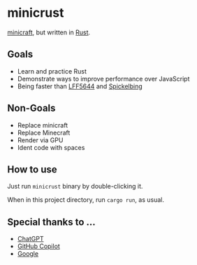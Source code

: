 # minicrust

[minicraft](https://github.com/L3P3/minicraft), but written in [Rust](https://www.rust-lang.org/).

## Goals

- Learn and practice Rust
- Demonstrate ways to improve performance over JavaScript
- Being faster than [LFF5644](https://github.com/LFF5644) and [Spickelbing](https://github.com/Spickelbing)

## Non-Goals

- Replace minicraft
- Replace Minecraft
- Render via GPU
- Ident code with spaces

## How to use

Just run `minicrust` binary by double-clicking it.

When in this project directory, run `cargo run`, as usual.

## Special thanks to ...

- [ChatGPT](https://chat.openai.com)
- [GitHub Copilot](https://copilot.github.com)
- [Google](https://google.com)
